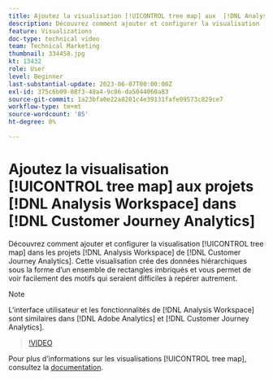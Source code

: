 ```yaml
---
title: Ajoutez la visualisation [!UICONTROL tree map] aux  [!DNL Analysis Workspace] projets
description: Découvrez comment ajouter et configurer la visualisation [!UICONTROL tree map] dans [!DNL Analysis Workspace] projects in [!DNL Customer Journey Analytics].
feature: Visualizations
doc-type: technical video
team: Technical Marketing
thumbnail: 334458.jpg
kt: 13432
role: User
level: Beginner
last-substantial-update: 2023-06-07T00:00:00Z
exl-id: 375c6b09-08f3-48a4-9c86-da5044060a83
source-git-commit: 1a23bfa0e22a8201c4e39131fafe09573c829ce7
workflow-type: tm+mt
source-wordcount: '85'
ht-degree: 0%

---
```


# Ajoutez la visualisation [!UICONTROL tree map] aux projets [!DNL Analysis Workspace] dans [!DNL Customer Journey Analytics]

Découvrez comment ajouter et configurer la visualisation [!UICONTROL tree map] dans les projets [!DNL Analysis Workspace] de [!DNL Customer Journey Analytics]. Cette visualisation crée des données hiérarchiques sous la forme d’un ensemble de rectangles imbriqués et vous permet de voir facilement des motifs qui seraient difficiles à repérer autrement.

>[!NOTE]
>
>L’interface utilisateur et les fonctionnalités de [!DNL Analysis Workspace] sont similaires dans [!DNL Adobe Analytics] et [!DNL Customer Journey Analytics].

>[!VIDEO](https://video.tv.adobe.com/v/3416854/?quality=12&learn=on&captions=fre_fr)

Pour plus d’informations sur les visualisations [!UICONTROL tree map], consultez la [documentation](https://experienceleague.adobe.com/docs/analytics-platform/using/cja-workspace/visualizations/treemap.html?lang=fr).
